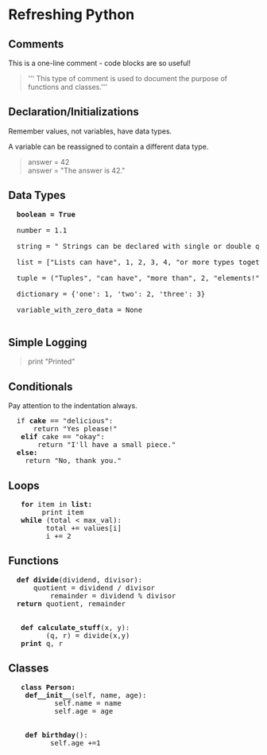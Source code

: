 # Refreshing Python

## Comments

 This is a one-line comment - code blocks are so useful!

 > ''' This type of comment is used to document the purpose of functions and classes.'''

## Declaration/Initializations

  Remember values, not variables, have data types.

  A variable can be reassigned to contain a different data type.

 > answer = 42<br>
 > answer = "The answer is 42."


## Data Types
<pre>
  <b>boolean = True</b>

  number = 1.1

  string = " Strings can be declared with single or double quotes."

  list = ["Lists can have", 1, 2, 3, 4, "or more types together!"]

  tuple = ("Tuples", "can have", "more than", 2, "elements!") 

  dictionary = {'one': 1, 'two': 2, 'three': 3}

  variable_with_zero_data = None

</pre>

## Simple Logging

 > print "Printed" 

## Conditionals

  Pay attention to the indentation always.  
<pre>
  if <b>cake</b> == "delicious":
      return "Yes please!"
   <b>elif</b> cake == "okay":
       return "I'll have a small piece."
  <b>else:</b>
  	return "No, thank you."
</pre>

## Loops
 <pre>
   <b>for</b> item in <b>list:</b>
  	    print item
   <b>while</b> (total < max_val):
   	     total += values[i]
   	     i += 2
</pre>

## Functions
<pre>
  <b>def divide</b>(dividend, divisor):
  	  quotient = dividend / divisor
    	  remainder = dividend % divisor
  <b>return</b> quotient, remainder
 

   <b>def calculate_stuff</b>(x, y):
         (q, r) = divide(x,y)
   <b>print</b> q, r
</pre>

## Classes
<pre>
   <b>class Person:</b>
  	<b>def__init__</b>(self, name, age):
  	       self.name = name
   	       self.age = age
  
  
  	<b>def birthday</b>():
   	      self.age +=1
</pre>

 
